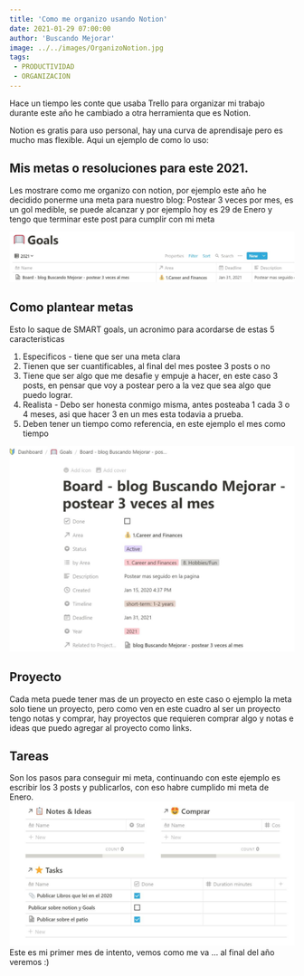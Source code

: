 ```yaml
---
title: 'Como me organizo usando Notion'
date: 2021-01-29 07:00:00
author: 'Buscando Mejorar'
image: ../../images/OrganizoNotion.jpg
tags:
 - PRODUCTIVIDAD
 - ORGANIZACION
---
```

Hace un tiempo les conte que usaba Trello para organizar mi trabajo durante este año he cambiado a otra herramienta que es Notion.

Notion es gratis para uso personal, hay una curva de aprendisaje pero es mucho mas flexible. Aqui un ejemplo de como lo uso:

  

## Mis metas o resoluciones para este 2021.

Les mostrare como me organizo con notion, por ejemplo este año he decidido ponerme una meta para nuestro blog: Postear 3 veces por mes, es un gol medible, se puede alcanzar y por ejemplo hoy es 29 de Enero y tengo que terminar este post para cumplir con mi meta

![](../../images/listaMetas.jpg)


## Como plantear metas

Esto lo saque de SMART goals, un acronimo para acordarse de estas 5 caracteristicas

 1. Especificos - tiene que ser una meta clara
 2. Tienen que ser cuantificables, al final del mes postee 3 posts o no
 3. Tiene que ser algo que me desafie y empuje a hacer, en este caso 3 posts, en pensar que voy a postear pero a la vez que sea algo que puedo lograr. 
 4. Realista - Debo ser honesta conmigo misma, antes posteaba 1 cada 3 o 4 meses, asi que hacer 3 en un mes esta todavia a prueba.   
 5. Deben tener un tiempo como referencia, en este ejemplo el mes como tiempo

![](../../images/detalleMeta.jpg)
 
## Proyecto
Cada meta puede tener mas de un proyecto en este caso o ejemplo la meta solo tiene un proyecto, pero como ven en este cuadro al ser un proyecto tengo notas y comprar, hay proyectos que requieren comprar algo y notas e ideas que puedo agregar al proyecto como links.
## Tareas
Son los pasos para conseguir mi meta, continuando con este ejemplo es escribir los 3 posts y publicarlos, con eso habre cumplido mi meta de Enero.
![](../../images/Tareas.JPG)
Este es mi primer mes de intento, vemos como me va ... al final del año veremos :)
